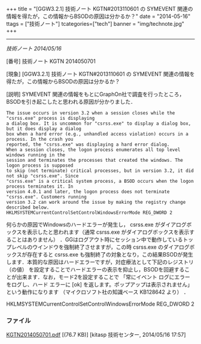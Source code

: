 +++
title = "[GGW3.2.1] 技術ノート KGTN#2013110601 の SYMEVENT 関連の情報を得たが，この情報からBSODの原因は分かるか？"
date = "2014-05-16"
ttags = ["技術ノート"]
tcategories=["tech"]
banner = "img/technote.jpg"
+++

-----------------------------------------------------------------------------------------------------------

*技術ノート
2014/05/16*


[番号]
技術ノート KGTN 2014050701

[現象]
[GGW3.2.1] 技術ノート KGTN#2013110601 の SYMEVENT
関連の情報を得たが，この情報からBSODの原因は分かるか？

[説明]
SYMEVENT
関連の情報をもとにGraphOn社で調査を行ったところ，BSODを引き起こしたと思われる原因が分かりました．

    The issue occurs in version 3.2 when a session closes while the "csrss.exe" process is displaying
    a dialog box. It is uncommon for "csrss.exe" to display a dialog box, but it does display a dialog
    box when a hard error (e.g., unhandled access violation) occurs in a process. In the crash you
    reported, the "csrss.exe" was displaying a hard error dialog.
    When a session closes, the logon process enumerates all top level windows running in the
    session and terminates the processes that created the windows. The logon process is supposed
    to skip (not terminate) critical processes, but in version 3.2, it did not skip "csrss.exe". Since
    "csrss.exe" is a critical system process, a BSOD occurs when the logon process terminates it. In
    version 4.0.1 and later, the logon process does not terminate "csrss.exe". Customers running
    version 3.2 can work around the issue by making the registry change described below.
    HKLMSYSTEMCurrentControlSetControlWindowsErrorMode REG_DWORD 2

何らかの原因でWindowsのハードエラーが発生し， csrss.exe
がダイアログボックスを表示したと思われます（通常 csrss.exe
がダイアログボックスを表示することはありません）
．GGはログアウト時にセッション中で動作しているトップレベルのウインドウを強制終了させますが，この時
csrss.exe のダイアログボックスが存在すると csrss.exe
も強制終了の対象となり，この結果BSODが発生します．本質的な原因はハードエラーですが，対症療法として下記のレジストリ
（の値）
を設定することでハードエラーの表示を抑止し，BSODを回避することが出来ます．なお，モード2を設定することで
「常にイベント ログにエラーをログし、ハード エラーに [ok]
を返します。ポップアップは表示されません」 という動作になります
（マイクロソフト社の知識ベース KB128642 より） ．

HKLMSYSTEMCurrentControlSetControlWindowsErrorMode REG_DWORD
2


### ファイル





[KGTN2014050701.pdf](http://techreport.kitasp.net/attachments/download/1675/KGTN2014050701.pdf)
 [(76.7 KB)] [kitasp 技術センター, 2014/05/16
17:57]
